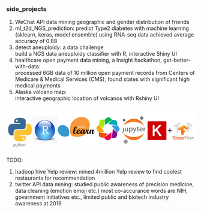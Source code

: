 ### side_projects
1. WeChat API data mining
geographic and gender distribution of friends  
2. ml_t2d_NGS_prediction: 
predict Type2 diabetes with machine learning (sklearn, keras, model ensemble) using RNA-seq data
achieved average accuracy of 0.88
2. detect aneuploidy: a data challenge  
build a NGS data aneuploidy classifier with R, interactive Shiny UI  
3. healthcare open payment data mining, a Insight hackathon, get-better-with-data:  
processed 6GB data of 10 million open payment records from Centers of Medicare & Medical Services (CMS), found states with significant high medical payments  
4. Alaska volcano map:  
interactive geographic location of volcanos with Rshiny UI  

![img](img/tech_stack.png)

TODO:  
1. hadoop hive Yelp review: 
mined 4million Yelp review to find coolest restaurants for recommendation  
2. twitter API data mining: 
studied public awareness of precision medicine, data cleaning (emotion emoji etc.) 
most co-accurance words are NIH, government initiatives etc., limited public and biotech industry awareness at 2016  

 
